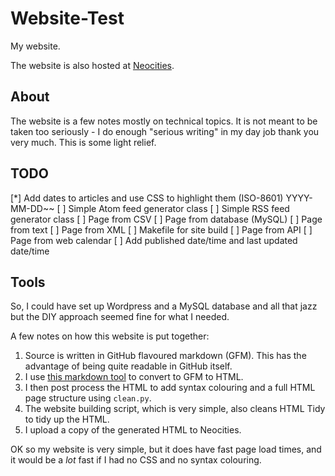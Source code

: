 # Website-Test

My website. 

The website is also hosted at [Neocities](https://coffeeandcode.neocities.org).

## About

The website is a few notes mostly on technical topics. It is not meant
to be taken too seriously - I do enough "serious writing" in my day
job thank you very much. This is some light relief.

## TODO

[*] Add dates to articles and use CSS to highlight them (ISO-8601) YYYY-MM-DD~~
[ ] Simple Atom feed generator class
[ ] Simple RSS feed generator class
[ ] Page from CSV
[ ] Page from database (MySQL)
[ ] Page from text
[ ] Page from XML
[ ] Makefile for site build
[ ] Page from API
[ ] Page from web calendar
[ ] Add published date/time and last updated date/time

## Tools

So, I could have set up Wordpress and a MySQL database and all that
jazz but the DIY approach seemed fine for what I needed.

A few notes on how this website is put together:

1. Source is written in GitHub flavoured markdown (GFM). This has the
   advantage of being quite readable in GitHub itself.
2. I use [this markdown tool](https://github.com/cwjohan/markdown-to-html) to convert to GFM to HTML.
3. I then post process the HTML to add syntax colouring and a full HTML page structure using `clean.py`.
4. The website building script, which is very simple, also cleans HTML Tidy to tidy up the HTML.
5. I upload a copy of the generated HTML to Neocities.

OK so my website is very simple, but it does have fast page load
times, and it would be a *lot* fast if I had no CSS and no syntax
colouring.


